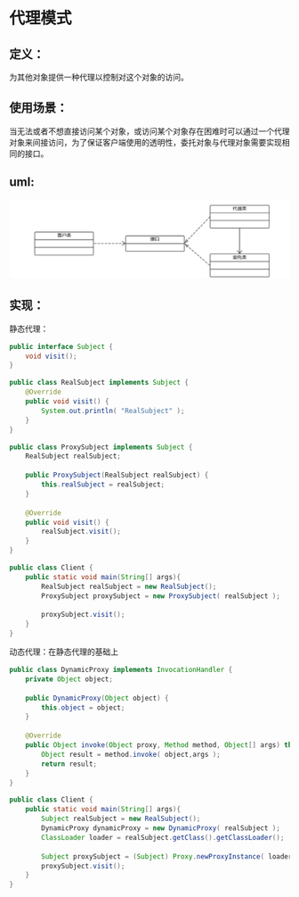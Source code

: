 # 代理模式

## 定义：

为其他对象提供一种代理以控制对这个对象的访问。

## 使用场景：

当无法或者不想直接访问某个对象，或访问某个对象存在困难时可以通过一个代理对象来间接访问，为了保证客户端使用的透明性，委托对象与代理对象需要实现相同的接口。

## uml:

![1558911542083](.\代理模式uml.png)

## 实现：

静态代理：

```java
public interface Subject {
    void visit();
}
```

```java
public class RealSubject implements Subject {
    @Override
    public void visit() {
        System.out.println( "RealSubject" );
    }
}
```

```java
public class ProxySubject implements Subject {
    RealSubject realSubject;

    public ProxySubject(RealSubject realSubject) {
        this.realSubject = realSubject;
    }

    @Override
    public void visit() {
        realSubject.visit();
    }
}
```

```java
public class Client {
    public static void main(String[] args){
        RealSubject realSubject = new RealSubject();
        ProxySubject proxySubject = new ProxySubject( realSubject );

        proxySubject.visit();
    }
}
```

动态代理：在静态代理的基础上

```java
public class DynamicProxy implements InvocationHandler {
    private Object object;

    public DynamicProxy(Object object) {
        this.object = object;
    }

    @Override
    public Object invoke(Object proxy, Method method, Object[] args) throws Throwable {
        Object result = method.invoke( object,args );
        return result;
    }
}
```

```java
public class Client {
    public static void main(String[] args){
        Subject realSubject = new RealSubject();
        DynamicProxy dynamicProxy = new DynamicProxy( realSubject );
        ClassLoader loader = realSubject.getClass().getClassLoader();

        Subject proxySubject = (Subject) Proxy.newProxyInstance( loader,new Class[]{Subject.class},dynamicProxy );
        proxySubject.visit();
    }
}
```

